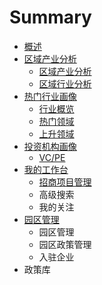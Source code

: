 # Summary

* [概述](README.md)
* [区域产业分析](qu-yu-chan-ye-fen-xi.md)
  * [区域产业分析](qu-yu-chan-ye-fen-xi/qu-yu-chan-ye-fen-xi.md)
  * [区域行业分析](qu-yu-chan-ye-fen-xi/qu-yu-xing-ye-fen-xi.md)
* [热门行业画像](re-men-xing-ye-hua-xiang.md)
  * [行业概览](re-men-xing-ye-hua-xiang/xing-ye-gai-lan.md)
  * [热门领域](re-men-xing-ye-hua-xiang/re-men-ling-yu.md)
  * [上升领域](re-men-xing-ye-hua-xiang/shang-sheng-ling-yu.md)
* [投资机构画像](tou-zi-ji-gou-hua-xiang.md)
  * [VC/PE](tou-zi-ji-gou-hua-xiang/vcpe.md)
* [我的工作台](wo-de-gong-zuo-tai.md)
  * [招商项目管理](wo-de-gong-zuo-tai/zhao-shang-xiang-mu-guan-li.md)
  * 高级搜索
  * 我的关注
* [园区管理](yuan-qu-guan-li.md)
  * 园区管理
  * 园区政策管理
  * 入驻企业
* 政策库

